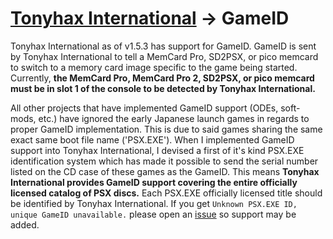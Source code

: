 # [Tonyhax International](readme.md) -> GameID

Tonyhax International as of v1.5.3 has support for GameID. GameID is sent by Tonyhax International to tell a MemCard Pro, SD2PSX, or pico memcard to switch to a memory card image specific to the game being started. Currently, **the MemCard Pro, MemCard Pro 2, SD2PSX, or pico memcard must be in slot 1 of the console to be detected by Tonyhax International.**

All other projects that have implemented GameID support (ODEs, soft-mods, etc.) have ignored the early Japanese launch games in regards to proper GameID implementation. This is due to said games sharing the same exact same boot file name ('PSX.EXE'). When I implemented GameID support into Tonyhax International, I devised a first of it's kind PSX.EXE identification system which has made it possible to send the serial number listed on the CD case of these games as the GameID. This means **Tonyhax International provides GameID support covering the entire officially licensed catalog of PSX discs.** Each PSX.EXE officially licensed title should be identified by Tonyhax International. If you get `Unknown PSX.EXE ID, unique GameID unavailable.` please open an [issue](https://github.com/alex-free/tonyhax/issues/new) so support may be added.
